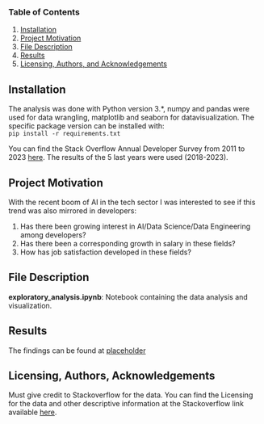 ### Table of Contents

1. [Installation](#installation)
2. [Project Motivation](#motivation)
3. [File Description](#files)
4. [Results](#results)
5. [Licensing, Authors, and Acknowledgements](#licensing)

## Installation <a name="installation"></a>

The analysis was done with Python version 3.*, numpy and pandas were used for data wrangling, matplotlib and seaborn for datavisualization. The specific package version can be installed with: </br>
` pip install -r requirements.txt `

You can find the Stack Overflow Annual Developer Survey from 2011 to 2023 [here](https://insights.stackoverflow.com/survey). The results of the 5 last years were used (2018-2023). </br>

## Project Motivation <a name="motivation"></a>

With the recent boom of AI in the tech sector I was interested to see if this trend was also mirrored in developers:</br>
1. Has there been growing interest in AI/Data Science/Data Engineering among developers? </br>
2. Has there been a corresponding growth in salary in these fields? </br>
3. How has job satisfaction developed in these fields? </br>

## File Description <a name="files"></a>

**exploratory_analysis.ipynb**: Notebook containing the data analysis and visualization. </br>


## Results <a name="results"></a>
The findings can be found at [placeholder](https://google.com)

## Licensing, Authors, Acknowledgements<a name="licensing"></a>
Must give credit to Stackoverflow for the data. You can find the Licensing for the data and other descriptive information at the Stackoverflow link available [here](https://insights.stackoverflow.com/survey).